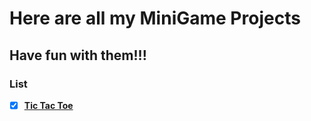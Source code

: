 # Here are all my MiniGame Projects

## Have fun with them!!!

### List

-   [x] [**Tic Tac Toe**](TicTacToe)
